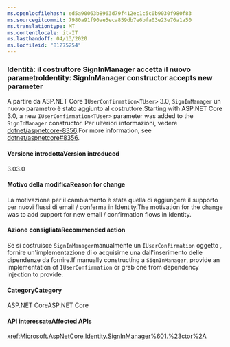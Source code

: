 ```yaml
---
ms.openlocfilehash: ed5a90063b8963d79f412ec1c5c0b9030f980f83
ms.sourcegitcommit: 7980a91f90ae5eca859db7e6bfa03e23e76a1a50
ms.translationtype: MT
ms.contentlocale: it-IT
ms.lasthandoff: 04/13/2020
ms.locfileid: "81275254"
---
```

### <a name="identity-signinmanager-constructor-accepts-new-parameter"></a><span data-ttu-id="bd83b-101">Identità: il costruttore SignInManager accetta il nuovo parametro</span><span class="sxs-lookup"><span data-stu-id="bd83b-101">Identity: SignInManager constructor accepts new parameter</span></span>

<span data-ttu-id="bd83b-102">A partire da ASP.NET Core `IUserConfirmation<TUser>` 3.0, `SignInManager` un nuovo parametro è stato aggiunto al costruttore.</span><span class="sxs-lookup"><span data-stu-id="bd83b-102">Starting with ASP.NET Core 3.0, a new `IUserConfirmation<TUser>` parameter was added to the `SignInManager` constructor.</span></span> <span data-ttu-id="bd83b-103">Per ulteriori informazioni, vedere [dotnet/aspnetcore-8356](https://github.com/dotnet/aspnetcore/issues/8356).</span><span class="sxs-lookup"><span data-stu-id="bd83b-103">For more information, see [dotnet/aspnetcore#8356](https://github.com/dotnet/aspnetcore/issues/8356).</span></span>

#### <a name="version-introduced"></a><span data-ttu-id="bd83b-104">Versione introdotta</span><span class="sxs-lookup"><span data-stu-id="bd83b-104">Version introduced</span></span>

<span data-ttu-id="bd83b-105">3.0</span><span class="sxs-lookup"><span data-stu-id="bd83b-105">3.0</span></span>

#### <a name="reason-for-change"></a><span data-ttu-id="bd83b-106">Motivo della modifica</span><span class="sxs-lookup"><span data-stu-id="bd83b-106">Reason for change</span></span>

<span data-ttu-id="bd83b-107">La motivazione per il cambiamento è stata quella di aggiungere il supporto per nuovi flussi di email / conferma in Identity.</span><span class="sxs-lookup"><span data-stu-id="bd83b-107">The motivation for the change was to add support for new email / confirmation flows in Identity.</span></span>

#### <a name="recommended-action"></a><span data-ttu-id="bd83b-108">Azione consigliata</span><span class="sxs-lookup"><span data-stu-id="bd83b-108">Recommended action</span></span>

<span data-ttu-id="bd83b-109">Se si costruisce `SignInManager`manualmente un `IUserConfirmation` oggetto , fornire un'implementazione di o acquisirne una dall'inserimento delle dipendenze da fornire.</span><span class="sxs-lookup"><span data-stu-id="bd83b-109">If manually constructing a `SignInManager`, provide an implementation of `IUserConfirmation` or grab one from dependency injection to provide.</span></span>

#### <a name="category"></a><span data-ttu-id="bd83b-110">Category</span><span class="sxs-lookup"><span data-stu-id="bd83b-110">Category</span></span>

<span data-ttu-id="bd83b-111">ASP.NET Core</span><span class="sxs-lookup"><span data-stu-id="bd83b-111">ASP.NET Core</span></span>

#### <a name="affected-apis"></a><span data-ttu-id="bd83b-112">API interessate</span><span class="sxs-lookup"><span data-stu-id="bd83b-112">Affected APIs</span></span>

<xref:Microsoft.AspNetCore.Identity.SignInManager%601.%23ctor%2A>

<!--

#### Affected APIs

`Overload:Microsoft.AspNetCore.Identity.SignInManager`1.#ctor`

-->
